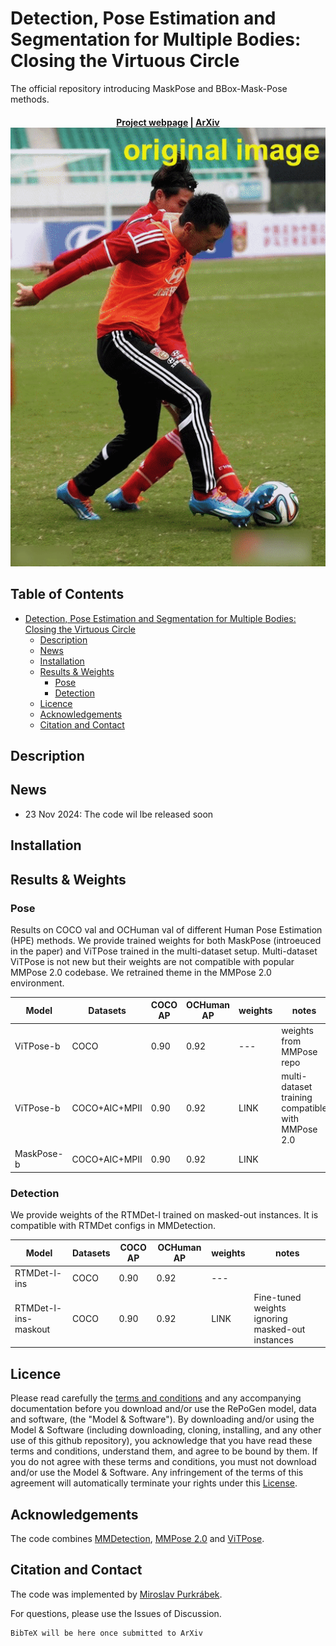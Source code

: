 <!-- omit in toc -->

# Detection, Pose Estimation and Segmentation for Multiple Bodies: Closing the Virtuous Circle

The official repository introducing MaskPose and BBox-Mask-Pose methods.

<h4 align="center">
  <a href="https://mirapurkrabek.github.io/BBox-Mask-Pose/">Project webpage</a> |
  <a href="https://arxiv.org/abs/2307.06737">ArXiv</a>

  <br/>
  <img src="images/004806_BMP.gif" alt="BBox-Mask-Pose loop">
</h4>

<!-- omit in toc -->
## Table of Contents
- [Detection, Pose Estimation and Segmentation for Multiple Bodies: Closing the Virtuous Circle](#detection-pose-estimation-and-segmentation-for-multiple-bodies-closing-the-virtuous-circle)
  - [Description](#description)
  - [News](#news)
  - [Installation](#installation)
  - [Results \& Weights](#results--weights)
    - [Pose](#pose)
    - [Detection](#detection)
  - [Licence](#licence)
  - [Acknowledgements](#acknowledgements)
  - [Citation and Contact](#citation-and-contact)

## Description

## News

- 23 Nov 2024: The code wil lbe released soon

## Installation

## Results & Weights

### Pose

Results on COCO val and OCHuman val of different Human Pose Estimation (HPE) methods. We provide trained weights for both MaskPose (introeuced in the paper) and ViTPose trained in the multi-dataset setup. Multi-dataset ViTPose is not new but their weights are not compatible with popular MMPose 2.0 codebase. We retrained theme in the MMPose 2.0 environment. 

| Model      | Datasets      | COCO AP | OCHuman AP | weights | notes                                             |
| ---------- | ------------- | ------- | ---------- | ------- | ------------------------------------------------- |
| ViTPose-b  | COCO          | 0.90    | 0.92       | ---     | weights from MMPose repo                          |
| ViTPose-b  | COCO+AIC+MPII | 0.90    | 0.92       | LINK    | multi-dataset training compatible with MMPose 2.0 |
| MaskPose-b | COCO+AIC+MPII | 0.90    | 0.92       | LINK    |                                                   |

### Detection

We provide weights of the RTMDet-l trained on masked-out instances. It is compatible with RTMDet configs in MMDetection.

| Model                | Datasets | COCO AP | OCHuman AP | weights | notes                                            |
| -------------------- | -------- | ------- | ---------- | ------- | ------------------------------------------------ |
| RTMDet-l-ins         | COCO     | 0.90    | 0.92       | ---     |                                                  |
| RTMDet-l-ins-maskout | COCO     | 0.90    | 0.92       | LINK    | Fine-tuned weights ignoring masked-out instances |


## Licence

Please read carefully the [terms and conditions](./LICENSE) and any accompanying documentation before you download and/or use the RePoGen model, data and software, (the "Model & Software"). By downloading and/or using the Model & Software (including downloading, cloning, installing, and any other use of this github repository), you acknowledge that you have read these terms and conditions, understand them, and agree to be bound by them. If you do not agree with these terms and conditions, you must not download and/or use the Model & Software. Any infringement of the terms of this agreement will automatically terminate your rights under this [License](./LICENSE).

## Acknowledgements

The code combines [MMDetection](https://github.com/open-mmlab/mmdetection), [MMPose 2.0](https://github.com/open-mmlab/mmpose) and [ViTPose](https://github.com/ViTAE-Transformer/ViTPose).

## Citation and Contact

The code was implemented by [Miroslav Purkrábek]([htt]https://mirapurkrabek.github.io/).

For questions, please use the Issues of Discussion.

```
BibTeX will be here once submitted to ArXiv 
``````